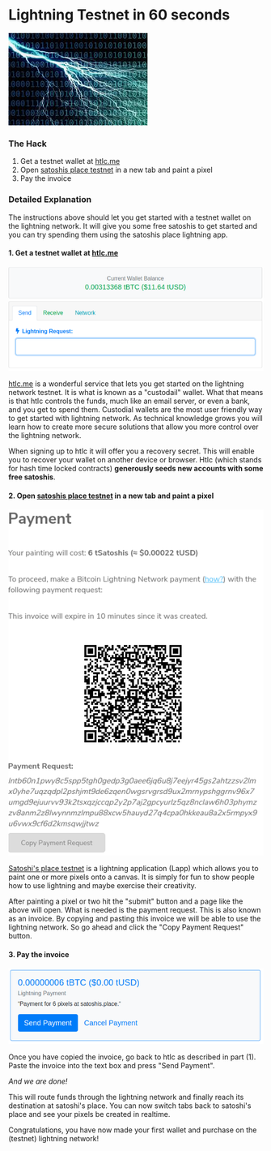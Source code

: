 # Lightning Testnet in 60 seconds

![](../.gitbook/assets/ln.png)

### The Hack

1. Get a testnet wallet at [htlc.me](https://htlc.me/)
2. Open [satoshis place testnet](https://testnet.satoshis.place) in a new tab and paint a pixel
3. Pay the invoice

### Detailed Explanation

The instructions above should let you get started with a testnet wallet on the lightning network.  It will give you some free satoshis to get started and you can try spending them using the satoshis place lightning app.

#### 1. Get a testnet wallet at [htlc.me](https://htlc.me/)

![Example HTLC wallet](../.gitbook/assets/htlc.png)

[htlc.me](https://htlc.me) is a wonderful service that lets you get started on the lightning network testnet.  It is what is known as a "custodail" wallet.  What that means is that htlc controls the funds, much like an email server, or even a bank, and you get to spend them.  Custodial wallets are the most user friendly way to get started with lightning network.  As technical knowledge grows you will learn how to create more secure solutions that allow you more control over the lightning network.

When signing up to htlc it will offer you a recovery secret.  This will enable you to recover your wallet on another device or browser.  Htlc \(which stands for hash time locked contracts\) **generously seeds new accounts with some free satoshis**.  

#### 2. Open [satoshis place testnet](https://testnet.satoshis.place) in a new tab and paint a pixel

![Invoice for satoshi&apos;s place](../.gitbook/assets/satoshisplace%20%281%29.png)

[Satoshi's place testnet](https://testnet.satoshis.place/) is a lightning application \(Lapp\) which allows you to paint one or more pixels onto a canvas.  It is simply for fun to show people how to use lightning and maybe exercise their creativity.

After painting a pixel or two hit the "submit" button and a page like the above will open.  What is needed is the payment request.  This is also known as an invoice.  By copying and pasting this invoice we will be able to use the lightning network.  So go ahead and click the "Copy Payment Request" button.

#### 3. Pay the invoice

![](../.gitbook/assets/htlc2.png)

Once you have copied the invoice, go back to htlc as described in part \(1\).  Paste the invoice into the text box and press "Send Payment".

_And we are done!_

This will route funds through the lightning network and finally reach its destination at satoshi's place.  You can now switch tabs back to satoshi's place and see your pixels be created in realtime.

Congratulations, you have now made your first wallet and purchase on the \(testnet\) lightning network!

